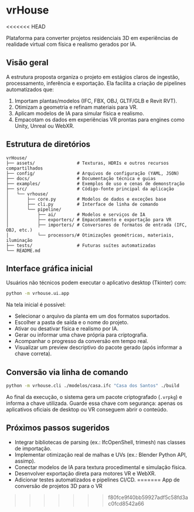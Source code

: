 # vrHouse
<<<<<<< HEAD

Plataforma para converter projetos residenciais 3D em experiências de realidade virtual com física e realismo gerados por IA.

## Visão geral

A estrutura proposta organiza o projeto em estágios claros de ingestão, processamento, inferência e exportação. Ela facilita a criação de pipelines automatizados que:

1. Importam plantas/modelos (IFC, FBX, OBJ, GLTF/GLB e Revit RVT).
2. Otimizam a geometria e refinam materiais para VR.
3. Aplicam modelos de IA para simular física e realismo.
4. Empacotam os dados em experiências VR prontas para engines como Unity, Unreal ou WebXR.

## Estrutura de diretórios

```
vrHouse/
├── assets/                # Texturas, HDRIs e outros recursos compartilhados
├── config/                # Arquivos de configuração (YAML, JSON)
├── docs/                  # Documentação técnica e guias
├── examples/              # Exemplos de uso e cenas de demonstração
├── src/                   # Código-fonte principal da aplicação
│   └── vrhouse/
│       ├── core.py        # Modelos de dados e exceções base
│       ├── cli.py         # Interface de linha de comando
│       └── pipeline/
│           ├── ai/        # Modelos e serviços de IA
│           ├── exporters/ # Empacotamento e exportação para VR
│           ├── importers/ # Conversores de formatos de entrada (IFC, OBJ, etc.)
│           └── processors/# Otimizações geométricas, materiais, iluminação
├── tests/                 # Futuras suítes automatizadas
└── README.md
```

## Interface gráfica inicial

Usuários não técnicos podem executar o aplicativo desktop (Tkinter) com:

```bash
python -m vrhouse.ui.app
```

Na tela inicial é possível:

- Selecionar o arquivo da planta em um dos formatos suportados.
- Escolher a pasta de saída e o nome do projeto.
- Ativar ou desativar física e realismo por IA.
- Gerar ou informar uma chave própria para criptografia.
- Acompanhar o progresso da conversão em tempo real.
- Visualizar um preview descriptivo do pacote gerado (após informar a chave correta).

## Conversão via linha de comando

```bash
python -m vrhouse.cli ./modelos/casa.ifc "Casa dos Santos" ./build
```

Ao final da execução, o sistema gera um pacote criptografado (`.vrpkg`) e informa a chave utilizada. Guarde essa chave com segurança: apenas os aplicativos oficiais de desktop ou VR conseguem abrir o conteúdo.

## Próximos passos sugeridos

- Integrar bibliotecas de parsing (ex.: IfcOpenShell, trimesh) nas classes de importação.
- Implementar otimização real de malhas e UVs (ex.: Blender Python API, assimp).
- Conectar modelos de IA para textura procedimental e simulação física.
- Desenvolver exportação direta para motores VR e WebXR.
- Adicionar testes automatizados e pipelines CI/CD.
=======
App de conversão de projetos 3D para o VR
>>>>>>> f80fce9f40bb59927adf5c58fd3ac0fcd8542a66
